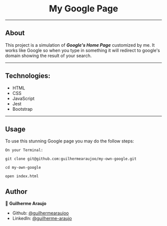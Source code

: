 <h1 align="center">My Google Page</h1>

---
## About
This project is a simulation of _**Google's Home Page**_ customized by me. It works like Google so when you type in something it will redirect to google's domain showing the result of your search.

---
## Technologies:
* HTML
* CSS
* JavaScript
* Jest
* Bootstrap

---
## Usage
To use this stunning Google page you may do the follow steps:
```
On your Terminal:

git clone git@github.com:guilhermearaujoo/my-own-google.git

cd my-own-google

open index.html
```
## Author
👤 **Guilherme Araujo**

- Github: [@guilhermearaujoo](https://github.com/guilhermearaujoo)
- LinkedIn: [@guilherme-araujo](https://www.linkedin.com/in/guilherme-araujo-644b6419b/)